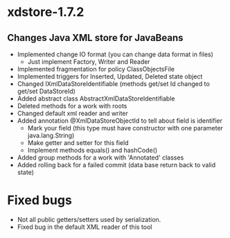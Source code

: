 xdstore-1.7.2
=============

Changes Java XML store for JavaBeans
-----------------------------------------------

* Implemented change IO format (you can change data format in files)
	- Just implement Factory, Writer and Reader
* Implemented fragmentation for policy ClassObjectsFile
* Implemented triggers for Inserted, Updated, Deleted state object
* Changed IXmlDataStoreIdentifiable (methods get/set Id changed to get/set DataStoreId)
* Added abstract class AbstractXmlDataStoreIdentifiable
* Deleted methods for a work with roots
* Changed default xml reader and writer
* Added annotation @XmlDataStoreObjectId to tell about field is identifier
	- Mark your field (this type must have constructor with one parameter java.lang.String)
	- Make getter and setter for this field
	- Implement methods equals() and hashCode()
* Added group methods for a work with 'Annotated' classes
* Added rolling back for a failed commit (data base return back to valid state)

Fixed bugs
===========
* Not all public getters/setters used by serialization.
* Fixed bug in the default XML reader of this tool
